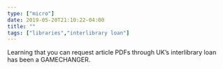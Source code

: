 ```yaml
---
type: ["micro"]
date: 2019-05-20T21:10:22-04:00
title: ""
tags: ["libraries","interlibrary loan"]
---
```

Learning that you can request article PDFs through UK’s interlibrary loan has been a GAMECHANGER.
